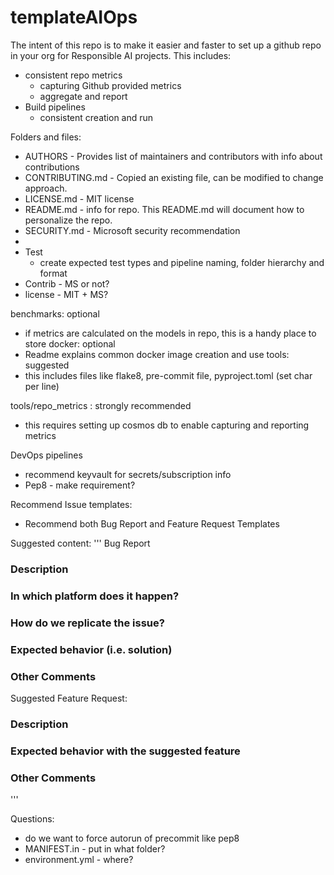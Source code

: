 # templateAIOps

The intent of this repo is to make it easier and faster to set up a github repo in your org for Responsible AI projects. This includes:
- consistent repo metrics
    - capturing Github provided metrics
    - aggregate and report
- Build pipelines
    - consistent creation and run

Folders and files:
- AUTHORS - Provides list of maintainers and contributors with info about contributions
- CONTRIBUTING.md - Copied an existing file, can be modified to change approach.
- LICENSE.md - MIT license
- README.md - info for repo. This README.md will document how to personalize the repo.
- SECURITY.md - Microsoft security recommendation
- 
- Test
    - create expected test types and pipeline naming, folder hierarchy and format
- Contrib - MS or not?
- license - MIT + MS?

benchmarks: optional
   - if metrics are calculated on the models in repo, this is a handy place to store
docker: optional
   - Readme explains common docker image creation and use
tools: suggested
   - this includes files like flake8, pre-commit file, pyproject.toml (set char per line)

tools/repo_metrics : strongly recommended
   - this requires setting up cosmos db to enable capturing and reporting metrics

DevOps pipelines 
- recommend keyvault for secrets/subscription info
- Pep8 - make requirement?

Recommend Issue templates:
- Recommend both Bug Report and Feature Request Templates

Suggested content:
'''
Bug Report
### Description
<!--- Describe your issue/bug/request in detail -->

### In which platform does it happen?
<!--- Describe the platform where the issue is happening (use a list if needed) -->
<!--- For example: -->
<!--- * Azure Data Science Virtual Machine. -->
<!--- * Azure Databricks.  -->
<!--- * Other platforms.  -->

### How do we replicate the issue?
<!--- Please be specific as possible (use a list if needed). -->
<!--- For example: -->
<!--- * Create a conda environment for pyspark -->
<!--- * Run unit test `test_sar_pyspark.py` with `pytest -m 'spark'` -->
<!--- * ... -->

### Expected behavior (i.e. solution)
<!--- For example:  -->
<!--- * The tests for SAR PySpark should pass successfully. -->

### Other Comments

Suggested Feature Request:
### Description
<!--- Describe your expected feature in detail -->

### Expected behavior with the suggested feature
<!--- For example:  -->
<!--- *Adding algorithm xxx will help people understand more about xxx use case scenarios. -->

### Other Comments
'''



Questions:
- do we want to force autorun of precommit like pep8
- MANIFEST.in - put in what folder?
- environment.yml - where?

